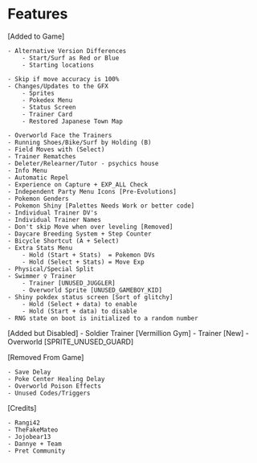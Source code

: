 # Features

[Added to Game]

    - Alternative Version Differences
	    - Start/Surf as Red or Blue
	    - Starting locations

	- Skip if move accuracy is 100%
	- Changes/Updates to the GFX
		- Sprites
		- Pokedex Menu
		- Status Screen
		- Trainer Card
		- Restored Japanese Town Map
		
	- Overworld Face the Trainers
	- Running Shoes/Bike/Surf by Holding (B)
	- Field Moves with (Select)
	- Trainer Rematches
	- Deleter/Relearner/Tutor - psychics house
	- Info Menu
	- Automatic Repel
	- Experience on Capture + EXP_ALL Check
	- Independent Party Menu Icons [Pre-Evolutions]
	- Pokemon Genders
	- Pokemon Shiny [Palettes Needs Work or better code]
	- Individual Trainer DV's
	- Individual Trainer Names
	- Don't skip Move when over leveling [Removed]
	- Daycare Breeding System + Step Counter
	- Bicycle Shortcut (A + Select)
	- Extra Stats Menu
		- Hold (Start + Stats)  = Pokemon DVs
		- Hold (Select + Stats) = Move Exp
	- Physical/Special Split
	- Swimmer ♀ Trainer 
		- Trainer [UNUSED_JUGGLER]
		- Overworld Sprite [UNUSED_GAMEBOY_KID]
	- Shiny pokdex status screen [Sort of glitchy]
		- Hold (Select + data) to enable
		- Hold (Start + data) to disable
	- RNG state on boot is initialized to a random number
	
[Added but Disabled]
	- Soldier Trainer [Vermillion Gym]
		- Trainer [New]
		- Overworld [SPRITE_UNUSED_GUARD]

[Removed From Game]

	- Save Delay
	- Poke Center Healing Delay
	- Overworld Poison Effects
	- Unused Codes/Triggers

[Credits]

	- Rangi42
	- TheFakeMateo
	- Jojobear13
	- Dannye + Team
	- Pret Community